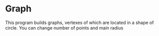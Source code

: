 # Graph

This program builds graphs, vertexes of which are located in a shape of circle. You can change number of points and main radius
